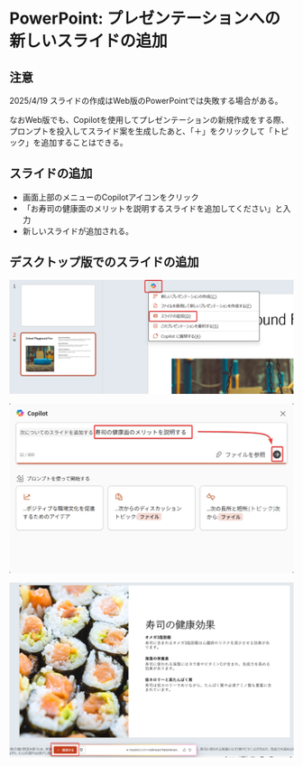 # PowerPoint: プレゼンテーションへの新しいスライドの追加

## 注意

2025/4/19 スライドの作成はWeb版のPowerPointでは失敗する場合がある。

なおWeb版でも、Copilotを使用してプレゼンテーションの新規作成をする際、プロンプトを投入してスライド案を生成したあと、「＋」をクリックして「トピック」を追加することはできる。

## スライドの追加

- 画面上部のメニューのCopilotアイコンをクリック
- 「お寿司の健康面のメリットを説明するスライドを追加してください」と入力
- 新しいスライドが追加される。

<!--
以下の2つのプロンプトを順に投入する。

- Can you help me brainstorm an icebreaker question that would be good for a global audience? Provide three options for me to choose from.
- Use question 1 as the icebreaker, and generate a slide that includes a complementary image. Insert this slide as the first slide in the presentation.

参考和訳:

- 世界中の聴衆に適した、ブレインストーミングのためのアイスブレイクの質問を作成していただけますか？3つのオプションを提示してください。
- 質問1をアイスブレイクとして使い、スライドを作成してください。このスライドをプレゼンテーションの最初のスライドとして挿入してください。
-->

## デスクトップ版でのスライドの追加


![alt text](image.png)

![alt text](image-1.png)

![alt text](image-2.png)

